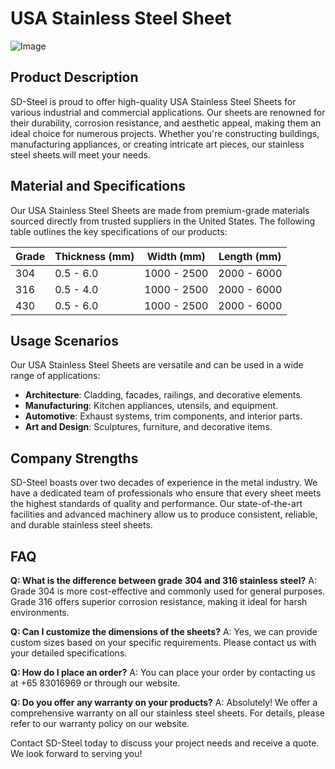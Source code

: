 # USA Stainless Steel Sheet

![Image](https://github.com/user-attachments/assets/2567258e-e124-4816-932d-1809bd27ef0b)

## Product Description

SD-Steel is proud to offer high-quality USA Stainless Steel Sheets for various industrial and commercial applications. Our sheets are renowned for their durability, corrosion resistance, and aesthetic appeal, making them an ideal choice for numerous projects. Whether you're constructing buildings, manufacturing appliances, or creating intricate art pieces, our stainless steel sheets will meet your needs.

## Material and Specifications

Our USA Stainless Steel Sheets are made from premium-grade materials sourced directly from trusted suppliers in the United States. The following table outlines the key specifications of our products:

| Grade | Thickness (mm) | Width (mm) | Length (mm) |
|-------|----------------|------------|-------------|
| 304   | 0.5 - 6.0      | 1000 - 2500 | 2000 - 6000 |
| 316   | 0.5 - 4.0      | 1000 - 2500 | 2000 - 6000 |
| 430   | 0.5 - 6.0      | 1000 - 2500 | 2000 - 6000 |

## Usage Scenarios

Our USA Stainless Steel Sheets are versatile and can be used in a wide range of applications:
- **Architecture**: Cladding, facades, railings, and decorative elements.
- **Manufacturing**: Kitchen appliances, utensils, and equipment.
- **Automotive**: Exhaust systems, trim components, and interior parts.
- **Art and Design**: Sculptures, furniture, and decorative items.

## Company Strengths

SD-Steel boasts over two decades of experience in the metal industry. We have a dedicated team of professionals who ensure that every sheet meets the highest standards of quality and performance. Our state-of-the-art facilities and advanced machinery allow us to produce consistent, reliable, and durable stainless steel sheets.

## FAQ

**Q: What is the difference between grade 304 and 316 stainless steel?**
A: Grade 304 is more cost-effective and commonly used for general purposes. Grade 316 offers superior corrosion resistance, making it ideal for harsh environments.

**Q: Can I customize the dimensions of the sheets?**
A: Yes, we can provide custom sizes based on your specific requirements. Please contact us with your detailed specifications.

**Q: How do I place an order?**
A: You can place your order by contacting us at +65 83016969 or through our website.

**Q: Do you offer any warranty on your products?**
A: Absolutely! We offer a comprehensive warranty on all our stainless steel sheets. For details, please refer to our warranty policy on our website.

Contact SD-Steel today to discuss your project needs and receive a quote. We look forward to serving you!